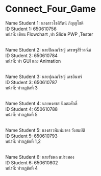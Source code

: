 # Connect_Four_Game
Name Student 1: นางสาวโชติรัตน์ ภิญญโชติ
<br/>ID Student 1: 650610756
<br/>หน้าที่: เขียน Flowchart ,ทำ Slide PWP ,Tester

<br/>Name Student 2: นายปัณณวิชญ์ เศรษฐสิริวาณิช
<br/>ID Student 2: 650610784
<br/>หน้าที่: ทำ GUI และ Animation

<br/>Name Student 3: นายปุณณวิชญ์ เดชอินทร์
<br/>ID Student 3: 650610787
<br/>หน้าที่: ทำกฎข้อที่ 3

<br/>Name Student 4: นายพงศธร นิลตะศักดิ์
<br/>ID Student 4: 650610788
<br/>หน้าที่: ทำกฎข้อที่ 5

<br/>Name Student 5: นางสาวพิมพ์มาดา วังสมบัติ
<br/>ID Student 5: 650610793
<br/>หน้าที่: ทำกฎข้อที่ 1,2

<br/>Name Student 6: นายรัชพล แปรงทอง
<br/>ID Student 6: 650610802
<br/>หน้าที่: ทำกฎข้อที่ 4